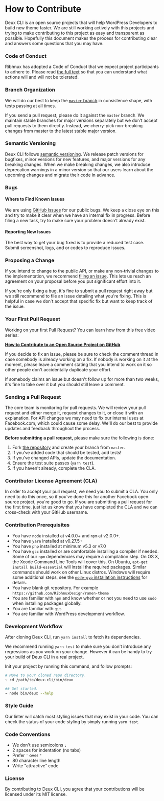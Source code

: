 # How to Contribute

Deux CLI is an open source projects that will help WordPress Developers to build new theme faster. We are still working actively with this projects and trying to make contributing to this project as easy and transparent as possible. Hopefully this document makes the process for contributing clear and answers some questions that you may have.

### Code of Conduct

Ribhnux has adopted a Code of Conduct that we expect project participants to adhere to. Please read [the full text](https://github.com/Ribhnux/deux-cli/blob/develop/CODE_OF_CONDUCT.md) so that you can understand what actions will and will not be tolerated.

### Branch Organization

We will do our best to keep the [`master` branch](https://github.com/Ribhnux/deux-cli/tree/master) in consistence shape, with tests passing at all times.

If you send a pull request, please do it against the `master` branch. We maintain stable branches for major versions separately but we don't accept pull requests to them directly. Instead, we cherry-pick non-breaking changes from master to the latest stable major version.

### Semantic Versioning

Deux CLI follows [semantic versioning](http://semver.org/). We release patch versions for bugfixes, minor versions for new features, and major versions for any breaking changes. When we make breaking changes, we also introduce deprecation warnings in a minor version so that our users learn about the upcoming changes and migrate their code in advance.

### Bugs

#### Where to Find Known Issues

We are using [GitHub Issues](https://github.com/Ribhnux/deux-cli/issues) for our public bugs. We keep a close eye on this and try to make it clear when we have an internal fix in progress. Before filing a new task, try to make sure your problem doesn't already exist.

#### Reporting New Issues

The best way to get your bug fixed is to provide a reduced test case. Submit screenshot, logs, and or codes to reproduce issues.

### Proposing a Change

If you intend to change to the public API, or make any non-trivial changes to the implementation, we recommend [filing an issue](https://github.com/Ribhnux/deux-cli/issues/new). This lets us reach an agreement on your proposal before you put significant effort into it.

If you're only fixing a bug, it's fine to submit a pull request right away but we still recommend to file an issue detailing what you're fixing. This is helpful in case we don't accept that specific fix but want to keep track of the issue.

### Your First Pull Request

Working on your first Pull Request? You can learn how from this free video series:

**[How to Contribute to an Open Source Project on GitHub](https://egghead.io/series/how-to-contribute-to-an-open-source-project-on-github)**

If you decide to fix an issue, please be sure to check the comment thread in case somebody is already working on a fix. If nobody is working on it at the moment, please leave a comment stating that you intend to work on it so other people don't accidentally duplicate your effort.

If somebody claims an issue but doesn't follow up for more than two weeks, it's fine to take over it but you should still leave a comment.

### Sending a Pull Request

The core team is monitoring for pull requests. We will review your pull request and either merge it, request changes to it, or close it with an explanation. For API changes we may need to fix our internal uses at Facebook.com, which could cause some delay. We'll do our best to provide updates and feedback throughout the process.

**Before submitting a pull request,** please make sure the following is done:

1. Fork [the repository](https://github.com/Ribhnux/deux-cli) and create your branch from `master`.
2. If you've added code that should be tested, add tests!
3. If you've changed APIs, update the documentation.
4. Ensure the test suite passes (`yarn test`).
5. If you haven't already, complete the CLA.

### Contributor License Agreement (CLA)

In order to accept your pull request, we need you to submit a CLA. You only need to do this once, so if you've done this for another Facebook open source project, you're good to go. If you are submitting a pull request for the first time, just let us know that you have completed the CLA and we can cross-check with your GitHub username.

### Contribution Prerequisites

* You have `node` installed at v4.0.0+ and `npm` at v2.0.0+.
* You have `yarn` installed at v0.27.5+
* You have `php` installed at minimum v5.3 or v7.0
* You have `gcc` installed or are comfortable installing a compiler if needed. Some of our `npm` dependencies may require a compilation step. On OS X, the Xcode Command Line Tools will cover this. On Ubuntu, `apt-get install build-essential` will install the required packages. Similar commands should work on other Linux distros. Windows will require some additional steps, see the [`node-gyp` installation instructions](https://github.com/nodejs/node-gyp#installation) for details.
* You have blank git repository. For example `https://github.com/RibhnuxDesign/ramen-theme`
* You are familiar with `npm` and know whether or not you need to use `sudo` when installing packages globally.
* You are familiar with `git`.
* You are familiar with WordPress development workflow.

### Development Workflow

After cloning Deux CLI, run `yarn install` to fetch its dependencies.  

We recommend running `yarn test` to make sure you don't introduce any regressions as you work on your change. However it can be handy to try your build of Deux CLI in a real project.

Init your project by running this command, and follow prompts: 

```bash
# Move to your cloned repo directory.
~ cd /path/to/deux-cli/bin/deux

## Get started.
~ node bin/deux --help
```

### Style Guide

Our linter will catch most styling issues that may exist in your code.
You can check the status of your code styling by simply running `yarn test`.

### Code Conventions

* We don't use semicolons `;`
* 2 spaces for indentation (no tabs)
* Prefer `'` over `"`
* 80 character line length
* Write "attractive" code

### License

By contributing to Deux CLI, you agree that your contributions will be licensed under its MIT license.
